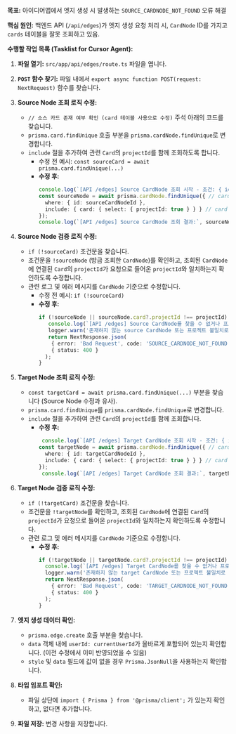 **목표:** 아이디어맵에서 엣지 생성 시 발생하는 `SOURCE_CARDNODE_NOT_FOUND` 오류 해결

**핵심 원인:** 백엔드 API (`/api/edges`)가 엣지 생성 요청 처리 시, `CardNode` ID를 가지고 `cards` 테이블을 잘못 조회하고 있음.

**수행할 작업 목록 (Tasklist for Cursor Agent):**

1.  **파일 열기:** `src/app/api/edges/route.ts` 파일을 엽니다.

2.  **`POST` 함수 찾기:** 파일 내에서 `export async function POST(request: NextRequest)` 함수를 찾습니다.

3.  **Source Node 조회 로직 수정:**
    *   `// 소스 카드 존재 여부 확인 (card 테이블 사용으로 수정)` 주석 아래의 코드를 찾습니다.
    *   `prisma.card.findUnique` 호출 부분을 `prisma.cardNode.findUnique`로 변경합니다.
    *   `include` 절을 추가하여 관련 `Card`의 `projectId`를 함께 조회하도록 합니다.
        *   수정 전 예시: `const sourceCard = await prisma.card.findUnique(...)`
        *   **수정 후:**
            ```typescript
            console.log(`[API /edges] Source CardNode 조회 시작 - 조건: { id: '${sourceCardNodeId}' }`); // 로그 업데이트
            const sourceNode = await prisma.cardNode.findUnique({ // card -> cardNode
              where: { id: sourceCardNodeId },
              include: { card: { select: { projectId: true } } } // card 포함 및 projectId 선택
            });
            console.log(`[API /edges] Source CardNode 조회 결과:`, sourceNode ? `{ id: ${sourceNode.id}, cardProjectId: ${sourceNode.card?.projectId} }` : 'null'); // 로그 업데이트
            ```

4.  **Source Node 검증 로직 수정:**
    *   `if (!sourceCard)` 조건문을 찾습니다.
    *   조건문을 `!sourceNode` (방금 조회한 `CardNode`)를 확인하고, 조회된 `CardNode`에 연결된 `Card`의 `projectId`가 요청으로 들어온 `projectId`와 일치하는지 확인하도록 수정합니다.
    *   관련 로그 및 에러 메시지를 `CardNode` 기준으로 수정합니다.
        *   수정 전 예시: `if (!sourceCard)`
        *   **수정 후:**
            ```typescript
            if (!sourceNode || sourceNode.card?.projectId !== projectId) { // sourceNode 확인 및 projectId 비교 추가
               console.log(`[API /edges] Source CardNode를 찾을 수 없거나 프로젝트 불일치! ID=${sourceCardNodeId}, 요청 projectId=${projectId}, 실제 projectId=${sourceNode?.card?.projectId}`); // 로그 업데이트
               logger.warn('존재하지 않는 source CardNode 또는 프로젝트 불일치로 엣지 생성 시도:', { source: sourceCardNodeId, projectId }); // 로그 업데이트
               return NextResponse.json(
                { error: 'Bad Request', code: 'SOURCE_CARDNODE_NOT_FOUND', message: '출발점 노드를 찾을 수 없거나 프로젝트가 일치하지 않습니다.', source: sourceCardNodeId }, // 메시지 업데이트
                { status: 400 }
              );
            }
            ```

5.  **Target Node 조회 로직 수정:**
    *   `const targetCard = await prisma.card.findUnique(...)` 부분을 찾습니다 (Source Node 수정과 유사).
    *   `prisma.card.findUnique`를 `prisma.cardNode.findUnique`로 변경합니다.
    *   `include` 절을 추가하여 관련 `Card`의 `projectId`를 함께 조회합니다.
        *   **수정 후:**
            ```typescript
             console.log(`[API /edges] Target CardNode 조회 시작 - 조건: { id: '${targetCardNodeId}' }`); // 로그 추가
            const targetNode = await prisma.cardNode.findUnique({ // card -> cardNode
              where: { id: targetCardNodeId },
              include: { card: { select: { projectId: true } } } // card 포함 및 projectId 선택
            });
             console.log(`[API /edges] Target CardNode 조회 결과:`, targetNode ? `{ id: ${targetNode.id}, cardProjectId: ${targetNode.card?.projectId} }` : 'null'); // 로그 추가
            ```

6.  **Target Node 검증 로직 수정:**
    *   `if (!targetCard)` 조건문을 찾습니다.
    *   조건문을 `!targetNode`를 확인하고, 조회된 `CardNode`에 연결된 `Card`의 `projectId`가 요청으로 들어온 `projectId`와 일치하는지 확인하도록 수정합니다.
    *   관련 로그 및 에러 메시지를 `CardNode` 기준으로 수정합니다.
        *   **수정 후:**
            ```typescript
            if (!targetNode || targetNode.card?.projectId !== projectId) { // targetNode 확인 및 projectId 비교 추가
              console.log(`[API /edges] Target CardNode를 찾을 수 없거나 프로젝트 불일치! ID=${targetCardNodeId}, 요청 projectId=${projectId}, 실제 projectId=${targetNode?.card?.projectId}`); // 로그 업데이트
              logger.warn('존재하지 않는 target CardNode 또는 프로젝트 불일치로 엣지 생성 시도:', { target: targetCardNodeId, projectId }); // 로그 업데이트
              return NextResponse.json(
                { error: 'Bad Request', code: 'TARGET_CARDNODE_NOT_FOUND', message: '도착점 노드를 찾을 수 없거나 프로젝트가 일치하지 않습니다.', target: targetCardNodeId }, // 메시지 업데이트
                { status: 400 }
              );
            }
            ```

7.  **엣지 생성 데이터 확인:**
    *   `prisma.edge.create` 호출 부분을 찾습니다.
    *   `data` 객체 내에 `userId: currentUserId`가 올바르게 포함되어 있는지 확인합니다. (이전 수정에서 이미 반영되었을 수 있음)
    *   `style` 및 `data` 필드에 값이 없을 경우 `Prisma.JsonNull`을 사용하는지 확인합니다.

8.  **타입 임포트 확인:**
    *   파일 상단에 `import { Prisma } from '@prisma/client';` 가 있는지 확인하고, 없다면 추가합니다.

9.  **파일 저장:** 변경 사항을 저장합니다.